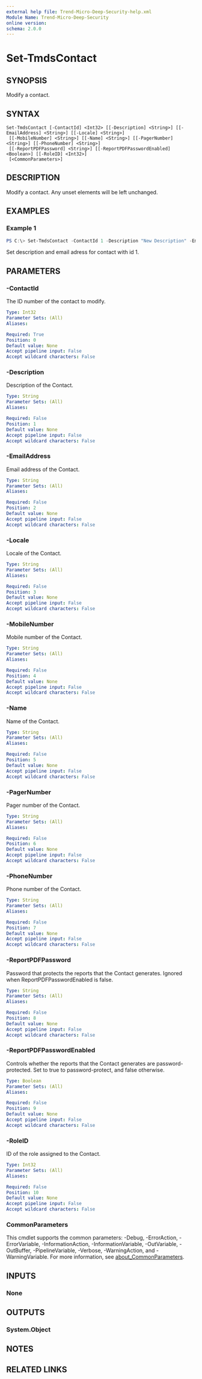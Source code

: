 ```yaml
---
external help file: Trend-Micro-Deep-Security-help.xml
Module Name: Trend-Micro-Deep-Security
online version:
schema: 2.0.0
---
```


# Set-TmdsContact

## SYNOPSIS
Modify a contact.

## SYNTAX

```
Set-TmdsContact [-ContactId] <Int32> [[-Description] <String>] [[-EmailAddress] <String>] [[-Locale] <String>]
 [[-MobileNumber] <String>] [[-Name] <String>] [[-PagerNumber] <String>] [[-PhoneNumber] <String>]
 [[-ReportPDFPassword] <String>] [[-ReportPDFPasswordEnabled] <Boolean>] [[-RoleID] <Int32>]
 [<CommonParameters>]
```

## DESCRIPTION
Modify a contact. Any unset elements will be left unchanged. 

## EXAMPLES

### Example 1
```powershell
PS C:\> Set-TmdsContact -ContactId 1 -Description "New Description" -EmailAddress "email@company.com"
```

Set description and email adress for contact with id 1.

## PARAMETERS

### -ContactId
The ID number of the contact to modify.

```yaml
Type: Int32
Parameter Sets: (All)
Aliases:

Required: True
Position: 0
Default value: None
Accept pipeline input: False
Accept wildcard characters: False
```

### -Description
Description of the Contact.

```yaml
Type: String
Parameter Sets: (All)
Aliases:

Required: False
Position: 1
Default value: None
Accept pipeline input: False
Accept wildcard characters: False
```

### -EmailAddress
Email address of the Contact.

```yaml
Type: String
Parameter Sets: (All)
Aliases:

Required: False
Position: 2
Default value: None
Accept pipeline input: False
Accept wildcard characters: False
```

### -Locale
Locale of the Contact.

```yaml
Type: String
Parameter Sets: (All)
Aliases:

Required: False
Position: 3
Default value: None
Accept pipeline input: False
Accept wildcard characters: False
```

### -MobileNumber
Mobile number of the Contact.

```yaml
Type: String
Parameter Sets: (All)
Aliases:

Required: False
Position: 4
Default value: None
Accept pipeline input: False
Accept wildcard characters: False
```

### -Name
Name of the Contact.

```yaml
Type: String
Parameter Sets: (All)
Aliases:

Required: False
Position: 5
Default value: None
Accept pipeline input: False
Accept wildcard characters: False
```

### -PagerNumber
Pager number of the Contact. 

```yaml
Type: String
Parameter Sets: (All)
Aliases:

Required: False
Position: 6
Default value: None
Accept pipeline input: False
Accept wildcard characters: False
```

### -PhoneNumber
Phone number of the Contact. 

```yaml
Type: String
Parameter Sets: (All)
Aliases:

Required: False
Position: 7
Default value: None
Accept pipeline input: False
Accept wildcard characters: False
```

### -ReportPDFPassword
Password that protects the reports that the Contact generates. Ignored when ReportPDFPasswordEnabled is false.

```yaml
Type: String
Parameter Sets: (All)
Aliases:

Required: False
Position: 8
Default value: None
Accept pipeline input: False
Accept wildcard characters: False
```

### -ReportPDFPasswordEnabled
Controls whether the reports that the Contact generates are password-protected. Set to true to password-protect, and false otherwise. 

```yaml
Type: Boolean
Parameter Sets: (All)
Aliases:

Required: False
Position: 9
Default value: None
Accept pipeline input: False
Accept wildcard characters: False
```

### -RoleID
ID of the role assigned to the Contact.

```yaml
Type: Int32
Parameter Sets: (All)
Aliases:

Required: False
Position: 10
Default value: None
Accept pipeline input: False
Accept wildcard characters: False
```

### CommonParameters
This cmdlet supports the common parameters: -Debug, -ErrorAction, -ErrorVariable, -InformationAction, -InformationVariable, -OutVariable, -OutBuffer, -PipelineVariable, -Verbose, -WarningAction, and -WarningVariable. For more information, see [about_CommonParameters](http://go.microsoft.com/fwlink/?LinkID=113216).

## INPUTS

### None

## OUTPUTS

### System.Object
## NOTES

## RELATED LINKS
